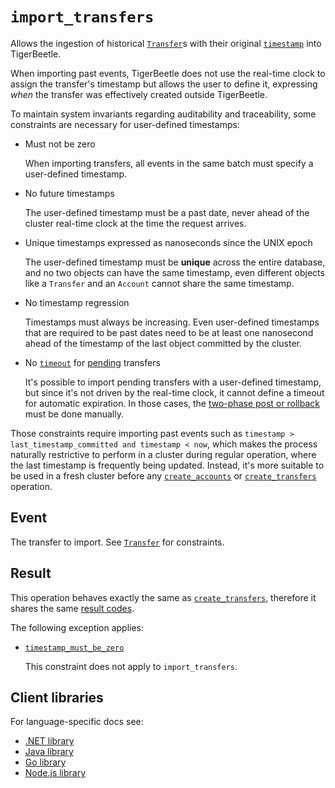 # `import_transfers`

Allows the ingestion of historical [`Transfer`](../transfer.md)s with their original
[`timestamp`](../transfer.md#timestamp) into TigerBeetle.

When importing past events, TigerBeetle does not use the real-time clock to assign the transfer's
timestamp but allows the user to define it, expressing _when_ the transfer was effectively created
outside TigerBeetle.

To maintain system invariants regarding auditability and traceability, some constraints are necessary
for user-defined timestamps:

- Must not be zero

  When importing transfers, all events in the same batch must specify a user-defined timestamp.

- No future timestamps

  The user-defined timestamp must be a past date, never ahead of the cluster real-time clock at the
  time the request arrives.

- Unique timestamps expressed as nanoseconds since the UNIX epoch

  The user-defined timestamp must be **unique** across the entire database, and no two objects can
  have the same timestamp, even different objects like a `Transfer` and an `Account` cannot share
  the same timestamp.

- No timestamp regression

  Timestamps must always be increasing. Even user-defined timestamps that are required to be past
  dates need to be at least one nanosecond ahead of the timestamp of the last object committed by
  the cluster.

- No [`timeout`](../transfer.md#timeout) for [pending](../transfer.md#flagspending) transfers

  It's possible to import pending transfers with a user-defined timestamp, but since it's not
  driven by the real-time clock, it cannot define a timeout for automatic expiration.
  In those cases, the [two-phase post or rollback](../../develop/two-phase-transfers.md) must be
  done manually.

Those constraints require importing past events such as
`timestamp > last_timestamp_committed and timestamp < now`, which makes the process naturally
restrictive to perform in a cluster during regular operation, where the last timestamp is
frequently being updated. Instead, it's more suitable to be used in a fresh cluster before any
[`create_accounts`](./create_accounts.md) or [`create_transfers`](./create_transfers.md) operation.

## Event

The transfer to import. See [`Transfer`](../transfer.md) for constraints.

## Result

This operation behaves exactly the same as [`create_transfers`](./create_transfers.md), therefore it shares
the same [result codes](./create_transfers.md#result).

The following exception applies:

- [`timestamp_must_be_zero`](./create_transfers.md#timestamp_must_be_zero)

  This constraint does not apply to `import_transfers`.

## Client libraries

For language-specific docs see:

- [.NET library](/src/clients/dotnet/README.md#importing-historical-events)
- [Java library](/src/clients/java/README.md#importing-historical-events)
- [Go library](/src/clients/go/README.md#importing-historical-events)
- [Node.js library](/src/clients/node/README.md#importing-historical-events)
